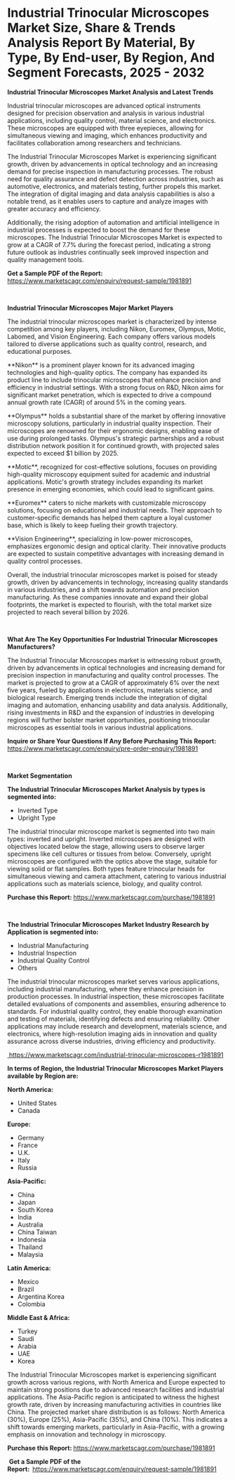 <p><h1>Industrial Trinocular Microscopes Market Size, Share & Trends Analysis Report By Material, By Type, By End-user, By Region, And Segment Forecasts, 2025 - 2032</h1></p><p><strong>Industrial Trinocular Microscopes Market Analysis and Latest Trends</strong></p>
<p><p>Industrial trinocular microscopes are advanced optical instruments designed for precision observation and analysis in various industrial applications, including quality control, material science, and electronics. These microscopes are equipped with three eyepieces, allowing for simultaneous viewing and imaging, which enhances productivity and facilitates collaboration among researchers and technicians.</p><p>The Industrial Trinocular Microscopes Market is experiencing significant growth, driven by advancements in optical technology and an increasing demand for precise inspection in manufacturing processes. The robust need for quality assurance and defect detection across industries, such as automotive, electronics, and materials testing, further propels this market. The integration of digital imaging and data analysis capabilities is also a notable trend, as it enables users to capture and analyze images with greater accuracy and efficiency.</p><p>Additionally, the rising adoption of automation and artificial intelligence in industrial processes is expected to boost the demand for these microscopes. The Industrial Trinocular Microscopes Market is expected to grow at a CAGR of 7.7% during the forecast period, indicating a strong future outlook as industries continually seek improved inspection and quality management tools.</p></p>
<p><strong>Get a Sample PDF of the Report:&nbsp;</strong> <a href="https://www.marketscagr.com/enquiry/request-sample/1981891?utm_campaign=2294&utm_medium=2&utm_source=Github&utm_content=ia&utm_term=12042025&utm_id=industrial-trinocular-microscopes">https://www.marketscagr.com/enquiry/request-sample/1981891</a></p>
<p>&nbsp;</p>
<p><strong>Industrial Trinocular Microscopes Major Market Players</strong></p>
<p><p>The industrial trinocular microscopes market is characterized by intense competition among key players, including Nikon, Euromex, Olympus, Motic, Labomed, and Vision Engineering. Each company offers various models tailored to diverse applications such as quality control, research, and educational purposes.</p><p>**Nikon** is a prominent player known for its advanced imaging technologies and high-quality optics. The company has expanded its product line to include trinocular microscopes that enhance precision and efficiency in industrial settings. With a strong focus on R&D, Nikon aims for significant market penetration, which is expected to drive a compound annual growth rate (CAGR) of around 5% in the coming years.</p><p>**Olympus** holds a substantial share of the market by offering innovative microscopy solutions, particularly in industrial quality inspection. Their microscopes are renowned for their ergonomic designs, enabling ease of use during prolonged tasks. Olympus's strategic partnerships and a robust distribution network position it for continued growth, with projected sales expected to exceed $1 billion by 2025.</p><p>**Motic**, recognized for cost-effective solutions, focuses on providing high-quality microscopy equipment suited for academic and industrial applications. Motic's growth strategy includes expanding its market presence in emerging economies, which could lead to significant gains.</p><p>**Euromex** caters to niche markets with customizable microscopy solutions, focusing on educational and industrial needs. Their approach to customer-specific demands has helped them capture a loyal customer base, which is likely to keep fueling their growth trajectory.</p><p>**Vision Engineering**, specializing in low-power microscopes, emphasizes ergonomic design and optical clarity. Their innovative products are expected to sustain competitive advantages with increasing demand in quality control processes.</p><p>Overall, the industrial trinocular microscopes market is poised for steady growth, driven by advancements in technology, increasing quality standards in various industries, and a shift towards automation and precision manufacturing. As these companies innovate and expand their global footprints, the market is expected to flourish, with the total market size projected to reach several billion by 2026.</p></p>
<p>&nbsp;</p>
<p><strong>What Are The Key Opportunities For Industrial Trinocular Microscopes Manufacturers?</strong></p>
<p><p>The Industrial Trinocular Microscopes market is witnessing robust growth, driven by advancements in optical technologies and increasing demand for precision inspection in manufacturing and quality control processes. The market is projected to grow at a CAGR of approximately 6% over the next five years, fueled by applications in electronics, materials science, and biological research. Emerging trends include the integration of digital imaging and automation, enhancing usability and data analysis. Additionally, rising investments in R&D and the expansion of industries in developing regions will further bolster market opportunities, positioning trinocular microscopes as essential tools in various industrial applications.</p></p>
<p><strong>Inquire or Share Your Questions If Any Before Purchasing This Report:</strong> <a href="https://www.marketscagr.com/enquiry/pre-order-enquiry/1981891?utm_campaign=2294&utm_medium=2&utm_source=Github&utm_content=ia&utm_term=12042025&utm_id=industrial-trinocular-microscopes">https://www.marketscagr.com/enquiry/pre-order-enquiry/1981891</a></p>
<p>&nbsp;</p>
<p><strong>Market Segmentation</strong></p>
<p><strong>The Industrial Trinocular Microscopes Market Analysis by types is segmented into:</strong></p>
<p><ul><li>Inverted Type</li><li>Upright Type</li></ul></p>
<p><p>The industrial trinocular microscope market is segmented into two main types: inverted and upright. Inverted microscopes are designed with objectives located below the stage, allowing users to observe larger specimens like cell cultures or tissues from below. Conversely, upright microscopes are configured with the optics above the stage, suitable for viewing solid or flat samples. Both types feature trinocular heads for simultaneous viewing and camera attachment, catering to various industrial applications such as materials science, biology, and quality control.</p></p>
<p><strong>Purchase this Report:&nbsp;</strong><a href="https://www.marketscagr.com/purchase/1981891?utm_campaign=2294&utm_medium=2&utm_source=Github&utm_content=ia&utm_term=12042025&utm_id=industrial-trinocular-microscopes">https://www.marketscagr.com/purchase/1981891</a></p>
<p>&nbsp;</p>
<p><strong>The Industrial Trinocular Microscopes Market Industry Research by Application is segmented into:</strong></p>
<p><ul><li>Industrial Manufacturing</li><li>Industrial Inspection</li><li>Industrial Quality Control</li><li>Others</li></ul></p>
<p><p>The industrial trinocular microscopes market serves various applications, including industrial manufacturing, where they enhance precision in production processes. In industrial inspection, these microscopes facilitate detailed evaluations of components and assemblies, ensuring adherence to standards. For industrial quality control, they enable thorough examination and testing of materials, identifying defects and ensuring reliability. Other applications may include research and development, materials science, and electronics, where high-resolution imaging aids in innovation and quality assurance across diverse industries, driving efficiency and productivity.</p></p>
<p><a href="https://www.marketscagr.com/industrial-trinocular-microscopes-r1981891?utm_campaign=2294&utm_medium=2&utm_source=Github&utm_content=ia&utm_term=12042025&utm_id=industrial-trinocular-microscopes">&nbsp;https://www.marketscagr.com/industrial-trinocular-microscopes-r1981891</a></p>
<p><strong>In terms of Region, the Industrial Trinocular Microscopes Market Players available by Region are:</strong></p>
<p>
    <p> <strong> North America: </strong>
        <ul>
            <li>United States</li>
            <li>Canada</li>
        </ul>
        </p> 
    <p> <strong> Europe: </strong>
        <ul>
            <li>Germany</li>
            <li>France</li>
            <li>U.K.</li>
            <li>Italy</li>
            <li>Russia</li>
        </ul>
        </p> 
    <p> <strong> Asia-Pacific: </strong>
        <ul>
            <li>China</li>
            <li>Japan</li>
            <li>South Korea</li>
            <li>India</li>
            <li>Australia</li>
            <li>China Taiwan</li>
            <li>Indonesia</li>
            <li>Thailand</li>
            <li>Malaysia</li>
        </ul>
        </p> 
    <p> <strong> Latin America: </strong>
        <ul>
            <li>Mexico</li>
            <li>Brazil</li>
            <li>Argentina Korea</li>
            <li>Colombia</li>
        </ul>
        </p> 
    <p> <strong> Middle East & Africa: </strong>
        <ul>
            <li>Turkey</li>
            <li>Saudi</li>
            <li>Arabia</li>
            <li>UAE</li>
            <li>Korea</li>
        </ul>
    </p>
    </p>
<p><p>The Industrial Trinocular Microscopes market is experiencing significant growth across various regions, with North America and Europe expected to maintain strong positions due to advanced research facilities and industrial applications. The Asia-Pacific region is anticipated to witness the highest growth rate, driven by increasing manufacturing activities in countries like China. The projected market share distribution is as follows: North America (30%), Europe (25%), Asia-Pacific (35%), and China (10%). This indicates a shift towards emerging markets, particularly in Asia-Pacific, with a growing emphasis on innovation and technology in microscopy.</p></p>
<p><strong>Purchase this Report: </strong><a href="https://www.marketscagr.com/purchase/1981891?utm_campaign=2294&utm_medium=2&utm_source=Github&utm_content=ia&utm_term=12042025&utm_id=industrial-trinocular-microscopes">https://www.marketscagr.com/purchase/1981891</a></p>
<p>&nbsp;<strong>Get a Sample PDF of the Report:&nbsp;&nbsp;</strong><a href="https://www.marketscagr.com/enquiry/request-sample/1981891?utm_campaign=2294&utm_medium=2&utm_source=Github&utm_content=ia&utm_term=12042025&utm_id=industrial-trinocular-microscopes">https://www.marketscagr.com/enquiry/request-sample/1981891</a></p>
<p><strong></strong></p>
<p><p></p><p></p><p></p></p>